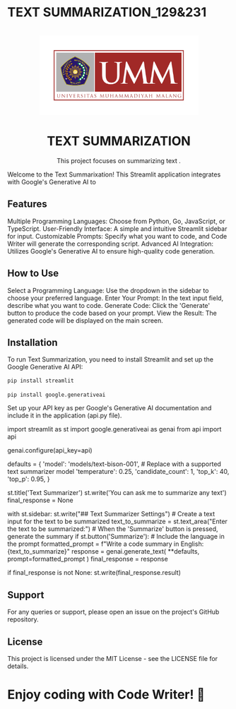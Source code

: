 # TEXT SUMMARIZATION_129&231
<!-- PROJECT LOGO -->
<br />
<div align="center">
    <img src="logo leta.png" alt="Logo" width="360" height="180">

<h1 align="center">TEXT SUMMARIZATION</h1>
  <p align="center">
    This project focuses on summarizing text .
  </p>
</div>

Welcome to the Text Summarixation! This Streamlit application integrates with Google's Generative AI to 

## Features
Multiple Programming Languages: Choose from Python, Go, JavaScript, or TypeScript.
User-Friendly Interface: A simple and intuitive Streamlit sidebar for input.
Customizable Prompts: Specify what you want to code, and Code Writer will generate the corresponding script.
Advanced AI Integration: Utilizes Google's Generative AI to ensure high-quality code generation.
## How to Use
Select a Programming Language: Use the dropdown in the sidebar to choose your preferred language.
Enter Your Prompt: In the text input field, describe what you want to code.
Generate Code: Click the 'Generate' button to produce the code based on your prompt.
View the Result: The generated code will be displayed on the main screen.
## Installation
To run Text Summarization, you need to install Streamlit and set up the Google Generative AI API:

    pip install streamlit

    pip install google.generativeai

Set up your API key as per Google's Generative AI documentation and include it in the application (api.py file).


   import streamlit as st
import google.generativeai as genai
from api import api


genai.configure(api_key=api)


defaults = {
    'model': 'models/text-bison-001',  # Replace with a supported text summarizer model
    'temperature': 0.25,
    'candidate_count': 1,
    'top_k': 40,
    'top_p': 0.95,
}

st.title('Text Summarizer')
st.write('You can ask me to summarize any text')
final_response = None


with st.sidebar:
    st.write("## Text Summarizer Settings")
    # Create a text input for the text to be summarized
    text_to_summarize = st.text_area("Enter the text to be summarized:")
    # When the 'Summarize' button is pressed, generate the summary
    if st.button('Summarize'):
        # Include the language in the prompt
        formatted_prompt = f"Write a code summary in English: {text_to_summarize}"
        response = genai.generate_text(
            **defaults,
            prompt=formatted_prompt
        )
        final_response = response

if final_response is not None:
    st.write(final_response.result)
## Support
For any queries or support, please open an issue on the project's GitHub repository.

## License
This project is licensed under the MIT License - see the LICENSE file for details.

# Enjoy coding with Code Writer! 🚀





